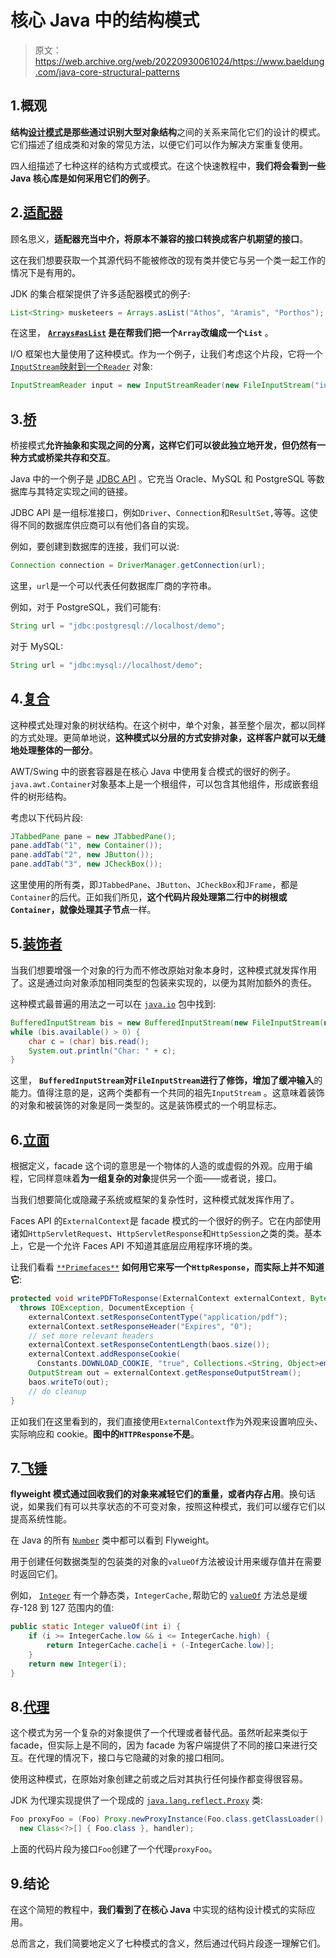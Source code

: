 # 核心 Java 中的结构模式

> 原文：<https://web.archive.org/web/20220930061024/https://www.baeldung.com/java-core-structural-patterns>

## 1.概观

**结构[设计模式](/web/20220524131130/https://www.baeldung.com/design-patterns-series)是那些通过识别大型对象结构**之间的关系来简化它们的设计的模式。它们描述了组成类和对象的常见方法，以便它们可以作为解决方案重复使用。

四人组描述了七种这样的结构方式或模式。在这个快速教程中，**我们将会看到一些 Java 核心库是如何采用它们的例子**。

## 2.[适配器](/web/20220524131130/https://www.baeldung.com/java-adapter-pattern)

顾名思义，**适配器充当中介，将原本不兼容的接口转换成客户机期望的接口**。

这在我们想要获取一个其源代码不能被修改的现有类并使它与另一个类一起工作的情况下是有用的。

JDK 的集合框架提供了许多适配器模式的例子:

```java
List<String> musketeers = Arrays.asList("Athos", "Aramis", "Porthos");
```

在这里， **[`Arrays#asList`](/web/20220524131130/https://www.baeldung.com/java-arrays-aslist-vs-new-arraylist) 是在帮我们把一个`Array`改编成一个`List`** 。

I/O 框架也大量使用了这种模式。作为一个例子，让我们考虑这个片段，它将一个 [`InputStream`映射到一个`Reader`](/web/20220524131130/https://www.baeldung.com/java-convert-inputstream-to-reader) 对象:

```java
InputStreamReader input = new InputStreamReader(new FileInputStream("input.txt"));
```

## 3.[桥](/web/20220524131130/https://www.baeldung.com/java-structural-design-patterns#bridge)

桥接模式**允许抽象和实现之间的分离，这样它们可以彼此独立地开发，但仍然有一种方式或桥梁共存和交互**。

Java 中的一个例子是 [JDBC API](/web/20220524131130/https://www.baeldung.com/java-jdbc) 。它充当 Oracle、MySQL 和 PostgreSQL 等数据库与其特定实现之间的链接。

JDBC API 是一组标准接口，例如`Driver`、`Connection`和`ResultSet,`等等。这使得不同的数据库供应商可以有他们各自的实现。

例如，要创建到数据库的连接，我们可以说:

```java
Connection connection = DriverManager.getConnection(url);
```

这里，`url`是一个可以代表任何数据库厂商的字符串。

例如，对于 PostgreSQL，我们可能有:

```java
String url = "jdbc:postgresql://localhost/demo";
```

对于 MySQL:

```java
String url = "jdbc:mysql://localhost/demo";
```

## 4.[复合](/web/20220524131130/https://www.baeldung.com/java-composite-pattern)

这种模式处理对象的树状结构。在这个树中，单个对象，甚至整个层次，都以同样的方式处理。更简单地说，**这种模式以分层的方式安排对象，这样客户就可以无缝地处理整体的一部分**。

AWT/Swing 中的嵌套容器是在核心 Java 中使用复合模式的很好的例子。`java.awt.Container`对象基本上是一个根组件，可以包含其他组件，形成嵌套组件的树形结构。

考虑以下代码片段:

```java
JTabbedPane pane = new JTabbedPane();
pane.addTab("1", new Container());
pane.addTab("2", new JButton());
pane.addTab("3", new JCheckBox());
```

这里使用的所有类，即`JTabbedPane`、`JButton`、`JCheckBox`和`JFrame`，都是`Container`的后代。正如我们所见，**这个代码片段处理第二行中的树根或`Container`，就像处理其子节点**一样。

## 5.[装饰者](/web/20220524131130/https://www.baeldung.com/java-decorator-pattern)

当我们想要增强一个对象的行为而不修改原始对象本身时，这种模式就发挥作用了。这是通过向对象添加相同类型的包装来实现的，以便为其附加额外的责任。

这种模式最普遍的用法之一可以在 [`java.io`](/web/20220524131130/https://www.baeldung.com/java-download-file#using-java-io) 包中找到:

```java
BufferedInputStream bis = new BufferedInputStream(new FileInputStream(new File("test.txt")));
while (bis.available() > 0) {
    char c = (char) bis.read();
    System.out.println("Char: " + c);
}
```

这里， **`BufferedInputStream`对`FileInputStream`进行了修饰，增加了缓冲输入**的能力。值得注意的是，这两个类都有一个共同的祖先`InputStream` 。这意味着装饰的对象和被装饰的对象是同一类型的。这是装饰模式的一个明显标志。

## 6.[立面](/web/20220524131130/https://www.baeldung.com/java-facade-pattern)

根据定义，facade 这个词的意思是一个物体的人造的或虚假的外观。应用于编程，它同样意味着**为一组复杂的对象**提供另一个面——或者说，接口。

当我们想要简化或隐藏子系统或框架的复杂性时，这种模式就发挥作用了。

Faces API 的`ExternalContext`是 facade 模式的一个很好的例子。它在内部使用诸如`HttpServletRequest`、`HttpServletResponse`和`HttpSession`之类的类。基本上，它是一个允许 Faces API 不知道其底层应用程序环境的类。

让我们看看 [`**Primefaces**`](https://web.archive.org/web/20220524131130/https://www.primefaces.org/docs/api/5.3/org/primefaces/component/export/PDFExporter.html#writePDFToResponse(javax.faces.context.ExternalContext,%20java.io.ByteArrayOutputStream,%20java.lang.String)) **如何用它来写一个`HttpResponse`，而实际上并不知道它**:

```java
protected void writePDFToResponse(ExternalContext externalContext, ByteArrayOutputStream baos, String fileName)
  throws IOException, DocumentException {
    externalContext.setResponseContentType("application/pdf");
    externalContext.setResponseHeader("Expires", "0");
    // set more relevant headers
    externalContext.setResponseContentLength(baos.size());
    externalContext.addResponseCookie(
      Constants.DOWNLOAD_COOKIE, "true", Collections.<String, Object>emptyMap());
    OutputStream out = externalContext.getResponseOutputStream();
    baos.writeTo(out);
    // do cleanup
}
```

正如我们在这里看到的，我们直接使用`ExternalContext`作为外观来设置响应头、实际响应和 cookie。**图中的`HTTPResponse`不是**。

## 7.[飞锤](/web/20220524131130/https://www.baeldung.com/java-flyweight)

**flyweight 模式通过回收我们的对象来减轻它们的重量，或者内存占用**。换句话说，如果我们有可以共享状态的不可变对象，按照这种模式，我们可以缓存它们以提高系统性能。

在 Java 的所有 [`Number`](/web/20220524131130/https://www.baeldung.com/java-number-class) 类中都可以看到 Flyweight。

用于创建任何数据类型的包装类的对象的`valueOf`方法被设计用来缓存值并在需要时返回它们。

例如， [`Integer`](https://web.archive.org/web/20220524131130/https://docs.oracle.com/en/java/javase/11/docs/api/java.base/java/lang/Integer.html) 有一个静态类，`IntegerCache,`帮助它的 [`valueOf`](/web/20220524131130/https://www.baeldung.com/java-convert-string-to-int-or-integer#integervalueof) 方法总是缓存-128 到 127 范围内的值:

```java
public static Integer valueOf(int i) {
    if (i >= IntegerCache.low && i <= IntegerCache.high) {
        return IntegerCache.cache[i + (-IntegerCache.low)];
    }
    return new Integer(i);
}
```

## 8.[代理](/web/20220524131130/https://www.baeldung.com/java-proxy-pattern)

这个模式为另一个复杂的对象提供了一个代理或者替代品。虽然听起来类似于 facade，但实际上是不同的，因为 facade 为客户端提供了不同的接口来进行交互。在代理的情况下，接口与它隐藏的对象的接口相同。

使用这种模式，在原始对象创建之前或之后对其执行任何操作都变得很容易。

JDK 为代理实现提供了一个现成的 [`java.lang.reflect.Proxy`](/web/20220524131130/https://www.baeldung.com/java-dynamic-proxies) 类:

```java
Foo proxyFoo = (Foo) Proxy.newProxyInstance(Foo.class.getClassLoader(),
  new Class<?>[] { Foo.class }, handler);
```

上面的代码片段为接口`Foo`创建了一个代理`proxyFoo`。

## 9.结论

在这个简短的教程中，**我们看到了在核心 Java** 中实现的结构设计模式的实际应用。

总而言之，我们简要地定义了七种模式的含义，然后通过代码片段逐一理解它们。